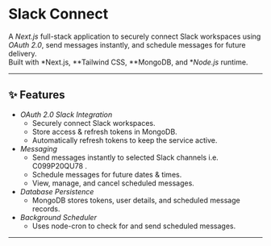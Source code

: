 # Slack Connect

A *Next.js* full-stack application to securely connect Slack workspaces using *OAuth 2.0*, send messages instantly, and schedule messages for future delivery.  
Built with *Next.js, **Tailwind CSS, **MongoDB, and **Node.js* runtime.

---

## ✨ Features

- *OAuth 2.0 Slack Integration*
  - Securely connect Slack workspaces.
  - Store access & refresh tokens in MongoDB.
  - Automatically refresh tokens to keep the service active.
- *Messaging*
  - Send messages instantly to selected Slack channels i.e. C099P20QU78  .
  - Schedule messages for future dates & times.
  - View, manage, and cancel scheduled messages.
- *Database Persistence*
  - MongoDB stores tokens, user details, and scheduled message records.
- *Background Scheduler*
  - Uses node-cron to check for and send scheduled messages.

---

